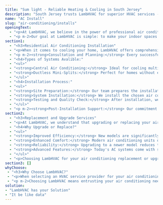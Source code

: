 ```yaml
---
title: "Sum light - Reliable Heating & Cooling in South Jersey"
description: "South Jersey trusts LambHVAC for superior HVAC services - from precise installation to thorough repairs and maintenance."
name: "AC Install"
slug: "air-conditioning/installs"
openingText:
  - "<p>At LambHVAC, we believe in the power of professional air conditioning installation to make your home or office more comfortable, energy-efficient, and clean. A well-installed AC system doesn't just cool down your space; it also cuts down on energy bills and keeps the air fresh and clean. Our team makes sure your AC runs smoothly, saving you money and keeping your air healthy."
  - "<p m-2>Our goal at LambHVAC is simple: to make your indoor spaces as comfortable and efficient as possible. We focus on providing top-notch AC installation services, using the latest technology and environmentally friendly methods. Our skilled technicians are all about getting the job done right, tailored to your needs. We're here to make sure you're happy with our service, from the first call to after we've installed your AC. With LambHVAC, you're in good hands."
section1:
  - "<h3>Residential Air Conditioning Installation"
  - "<p>When it comes to cooling your home, LambHVAC offers comprehensive air conditioning installation services designed to meet your unique needs. Our process is straightforward and tailored to ensure your comfort and satisfaction."
  - "<p m-2><strong>Consultation and Planning:</strong> Every successful installation begins with a detailed consultation. Our experts will assess your home's layout, size, and specific cooling needs. Whether you're looking for a solution for a single room or your entire house, we've got you covered."
  - "<h4>Types of Systems Avalible:"
  - "<ul>"
  - "<strong>Central Air Conditioning:</strong> Ideal for cooling multiple rooms or the entire house efficiently. Central air systems are connected through ductwork and controlled with a single thermostat, providing a uniform temperature throughout your home."
  - "<strong>Ductless Mini-Splits:</strong> Perfect for homes without existing ductwork or for cooling specific areas. These systems are great for adding air conditioning to rooms like additions, sunrooms, or areas that need individual temperature control. They're easy to install and offer flexible, efficient cooling."
  - "</ul>"
  - "<h4>Installation Process:"
  - "<ul>"
  - "<strong>Site Preparation:</strong> Our team prepares the installation site, ensuring that everything is set for a smooth installation process."
  - "<strong>System Installation:</strong> We install the chosen air conditioning system, carefully following manufacturer guidelines to guarantee optimal efficiency and longevity."
  - "<strong>Testing and Quality Check:</strong> After installation, we thoroughly test the system to ensure it operates perfectly. We also walk you through the system's features and maintenance requirements."
  - "</ul>"
  - "<p m-2><strong>Post-Installation Support:</strong> Our commitment to you doesn't end with the installation. LambHVAC offers ongoing support and maintenance services to keep your system running at its best."
section2:
  - "<h3>Replacement and Upgrade Services"
  - "<p>At LambHVAC, we understand that upgrading or replacing your air conditioning system is a significant step towards improving your home's comfort, energy efficiency, and even its value. Whether your current system is old, underperforming, or simply not energy-efficient enough, our replacement and upgrade services are designed to meet your needs."
  - "<h4>Why Upgrade or Replace?"
  - "<ul>"
  - "<strong>Improved Efficiency:</strong> New models are significantly more energy-efficient, which means they cool your home better while using less energy. This translates to lower energy bills and a smaller carbon footprint."
  - "<strong>Enhanced Comfort:</strong> Modern air conditioning units offer better cooling and humidity control, ensuring your home stays comfortable even during the hottest days."
  - "<strong>Reliability:</strong> Upgrading to a newer model reduces the risk of breakdowns, saving you from unexpected repairs and discomfort."
  - "<strong>Advanced Features:</strong> Today's AC systems come with smart technology options, such as programmable thermostats and Wi-Fi connectivity, for enhanced control and convenience."
  - "</ul>"
  - "<p>Choosing LambHVAC for your air conditioning replacement or upgrade means you're getting expert advice, professional service, and a commitment to your satisfaction. Let us help you make the switch to a more efficient, reliable, and comfortable cooling solution."
section3: []
whyChoose: 
 - "<h3>Why Choose LambHVAC?"
 - "<p>When selecting an HVAC service provider for your air conditioning needs, it's essential to choose a company that stands out for its commitment to quality, expertise, and customer satisfaction. LambHVAC embodies these principles, making us a top choice for your installation, replacement, and upgrade services."
 - "<p m-2>Choosing LambHVAC means entrusting your air conditioning needs to a team that values professionalism, quality, and customer satisfaction above all else. Let us show you why we're the right choice for your home or business."
solution:
- "LambHVAC has your Solution"
- "It be like data"
---
```

